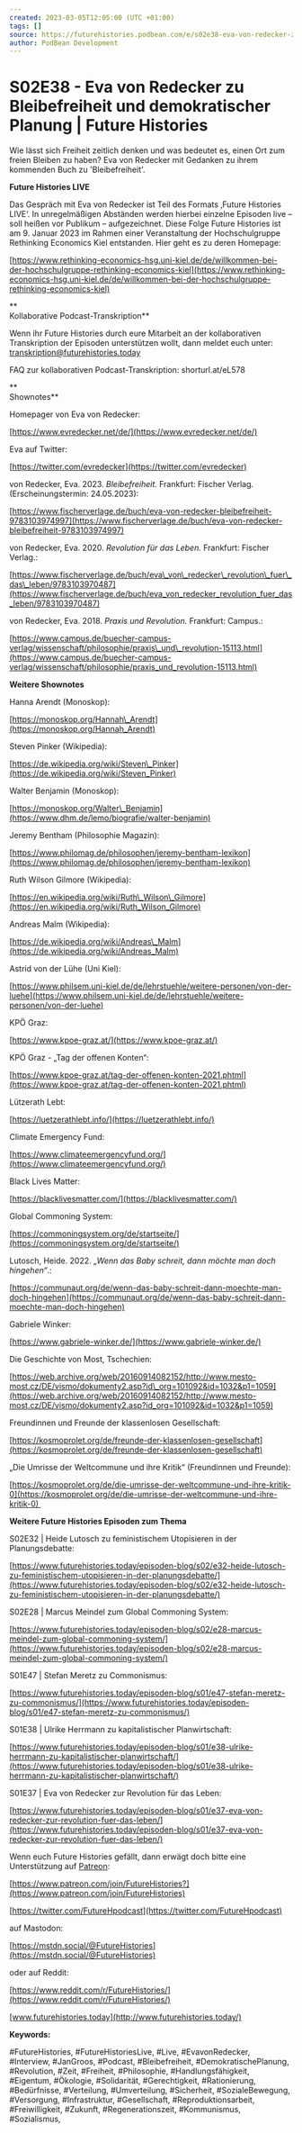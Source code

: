 ```yaml
---
created: 2023-03-05T12:05:00 (UTC +01:00)
tags: []
source: https://futurehistories.podbean.com/e/s02e38-eva-von-redecker-zu-bleibefreiheit-und-demokratischer-planung/
author: PodBean Development
---
```


# S02E38 - Eva von Redecker zu Bleibefreiheit und demokratischer Planung | Future Histories

Wie lässt sich Freiheit zeitlich denken und was bedeutet es, einen Ort zum freien Bleiben zu haben? Eva von Redecker mit Gedanken zu ihrem kommenden Buch zu 'Bleibefreiheit'.

**Future Histories LIVE**

Das Gespräch mit Eva von Redecker ist Teil des Formats ‚Future Histories LIVE‘. In unregelmäßigen Abständen werden hierbei einzelne Episoden live – soll heißen vor Publikum – aufgezeichnet. Diese Folge Future Histories ist am 9. Januar 2023 im Rahmen einer Veranstaltung der Hochschulgruppe Rethinking Economics Kiel entstanden. Hier geht es zu deren Homepage:

[https://www.rethinking-economics-hsg.uni-kiel.de/de/willkommen-bei-der-hochschulgruppe-rethinking-economics-kiel](https://www.rethinking-economics-hsg.uni-kiel.de/de/willkommen-bei-der-hochschulgruppe-rethinking-economics-kiel)

**  
Kollaborative Podcast-Transkription**

  
Wenn ihr Future Histories durch eure Mitarbeit an der kollaborativen Transkription der Episoden unterstützen wollt, dann meldet euch unter:  
[transkription@futurehistories.today](mailto:transkription@futurehistories.today)

FAQ zur kollaborativen Podcast-Transkription: shorturl.at/eL578

**  
Shownotes**

Homepager von Eva von Redecker:

[https://www.evredecker.net/de/](https://www.evredecker.net/de/)

  
Eva auf Twitter:

[https://twitter.com/evredecker](https://twitter.com/evredecker)

  
von Redecker, Eva. 2023. _Bleibefreiheit._ Frankfurt: Fischer Verlag. (Erscheinungstermin: 24.05.2023):

[https://www.fischerverlage.de/buch/eva-von-redecker-bleibefreiheit-9783103974997](https://www.fischerverlage.de/buch/eva-von-redecker-bleibefreiheit-9783103974997)

  
von Redecker, Eva. 2020. _Revolution für das Leben._ Frankfurt: Fischer Verlag.:

[https://www.fischerverlage.de/buch/eva\_von\_redecker\_revolution\_fuer\_das\_leben/9783103970487](https://www.fischerverlage.de/buch/eva_von_redecker_revolution_fuer_das_leben/9783103970487)

  
von Redecker, Eva. 2018. _Praxis und Revolution._ Frankfurt: Campus.:

[https://www.campus.de/buecher-campus-verlag/wissenschaft/philosophie/praxis\_und\_revolution-15113.html](https://www.campus.de/buecher-campus-verlag/wissenschaft/philosophie/praxis_und_revolution-15113.html)

  
**Weitere Shownotes**

Hanna Arendt (Monoskop):

[https://monoskop.org/Hannah\_Arendt](https://monoskop.org/Hannah_Arendt)

  
Steven Pinker (Wikipedia):

[https://de.wikipedia.org/wiki/Steven\_Pinker](https://de.wikipedia.org/wiki/Steven_Pinker)

  
Walter Benjamin (Monoskop):

[https://monoskop.org/Walter\_Benjamin](https://www.dhm.de/lemo/biografie/walter-benjamin)

  
Jeremy Bentham (Philosophie Magazin):

[https://www.philomag.de/philosophen/jeremy-bentham-lexikon](https://www.philomag.de/philosophen/jeremy-bentham-lexikon)

  
Ruth Wilson Gilmore (Wikipedia):

[https://en.wikipedia.org/wiki/Ruth\_Wilson\_Gilmore](https://en.wikipedia.org/wiki/Ruth_Wilson_Gilmore)

  
Andreas Malm (Wikipedia):

[https://de.wikipedia.org/wiki/Andreas\_Malm](https://de.wikipedia.org/wiki/Andreas_Malm)

  
Astrid von der Lühe (Uni Kiel):

[https://www.philsem.uni-kiel.de/de/lehrstuehle/weitere-personen/von-der-luehe](https://www.philsem.uni-kiel.de/de/lehrstuehle/weitere-personen/von-der-luehe)

  
KPÖ Graz:

[https://www.kpoe-graz.at/](https://www.kpoe-graz.at/)

  
KPÖ Graz - „Tag der offenen Konten“:

[https://www.kpoe-graz.at/tag-der-offenen-konten-2021.phtml](https://www.kpoe-graz.at/tag-der-offenen-konten-2021.phtml)

  
Lützerath Lebt:

[https://luetzerathlebt.info/](https://luetzerathlebt.info/)

  
Climate Emergency Fund:

[https://www.climateemergencyfund.org/](https://www.climateemergencyfund.org/)

  
Black Lives Matter:

[https://blacklivesmatter.com/](https://blacklivesmatter.com/)

  
Global Commoning System:

[https://commoningsystem.org/de/startseite/](https://commoningsystem.org/de/startseite/)

  
Lutosch, Heide. 2022. _„Wenn das Baby schreit, dann möchte man doch hingehen“_.:

[https://communaut.org/de/wenn-das-baby-schreit-dann-moechte-man-doch-hingehen](https://communaut.org/de/wenn-das-baby-schreit-dann-moechte-man-doch-hingehen)

  
Gabriele Winker:

[https://www.gabriele-winker.de/](https://www.gabriele-winker.de/)

  
Die Geschichte von Most, Tschechien:

[https://web.archive.org/web/20160914082152/http://www.mesto-most.cz/DE/vismo/dokumenty2.asp?id\_org=101092&id=1032&p1=1059](https://web.archive.org/web/20160914082152/http://www.mesto-most.cz/DE/vismo/dokumenty2.asp?id_org=101092&id=1032&p1=1059)

  
Freundinnen und Freunde der klassenlosen Gesellschaft:

[https://kosmoprolet.org/de/freunde-der-klassenlosen-gesellschaft](https://kosmoprolet.org/de/freunde-der-klassenlosen-gesellschaft)

  
„Die Umrisse der Weltcommune und ihre Kritik“ (Freundinnen und Freunde):

[https://kosmoprolet.org/de/die-umrisse-der-weltcommune-und-ihre-kritik-0](https://kosmoprolet.org/de/die-umrisse-der-weltcommune-und-ihre-kritik-0) 

  
**Weitere Future Histories Episoden zum Thema**

S02E32 | Heide Lutosch zu feministischem Utopisieren in der Planungsdebatte:

[https://www.futurehistories.today/episoden-blog/s02/e32-heide-lutosch-zu-feministischem-utopisieren-in-der-planungsdebatte/](https://www.futurehistories.today/episoden-blog/s02/e32-heide-lutosch-zu-feministischem-utopisieren-in-der-planungsdebatte/)

  
S02E28 | Marcus Meindel zum Global Commoning System:

[https://www.futurehistories.today/episoden-blog/s02/e28-marcus-meindel-zum-global-commoning-system/](https://www.futurehistories.today/episoden-blog/s02/e28-marcus-meindel-zum-global-commoning-system/)

  
S01E47 | Stefan Meretz zu Commonismus:

[https://www.futurehistories.today/episoden-blog/s01/e47-stefan-meretz-zu-commonismus/](https://www.futurehistories.today/episoden-blog/s01/e47-stefan-meretz-zu-commonismus/)

  
S01E38 | Ulrike Herrmann zu kapitalistischer Planwirtschaft:

[https://www.futurehistories.today/episoden-blog/s01/e38-ulrike-herrmann-zu-kapitalistischer-planwirtschaft/](https://www.futurehistories.today/episoden-blog/s01/e38-ulrike-herrmann-zu-kapitalistischer-planwirtschaft/)

  
S01E37 | Eva von Redecker zur Revolution für das Leben:

[https://www.futurehistories.today/episoden-blog/s01/e37-eva-von-redecker-zur-revolution-fuer-das-leben/](https://www.futurehistories.today/episoden-blog/s01/e37-eva-von-redecker-zur-revolution-fuer-das-leben/)

Wenn euch Future Histories gefällt, dann erwägt doch bitte eine Unterstützung auf [Patreon](https://www.patreon.com/join/FutureHistories):

[https://www.patreon.com/join/FutureHistories?](https://www.patreon.com/join/FutureHistories)

[https://twitter.com/FutureHpodcast](https://twitter.com/FutureHpodcast)

  
auf Mastodon:

[https://mstdn.social/@FutureHistories](https://mstdn.social/@FutureHistories)

  
oder auf Reddit:

[https://www.reddit.com/r/FutureHistories/](https://www.reddit.com/r/FutureHistories/)

[www.futurehistories.today](http://www.futurehistories.today/)

**Keywords:**

#FutureHistories, #FutureHistoriesLive, #Live, #EvavonRedecker, #Interview, #JanGroos, #Podcast, #Bleibefreiheit, #DemokratischePlanung, #Revolution, #Zeit, #Freiheit, #Philosophie, #Handlungsfähigkeit, #Eigentum, #Ökologie, #Solidarität, #Gerechtigkeit, #Rationierung, #Bedürfnisse, #Verteilung, #Umverteilung, #Sicherheit, #SozialeBewegung, #Versorgung, #Infrastruktur, #Gesellschaft, #Reproduktionsarbeit, #Freiwilligkeit, #Zukunft, #Regenerationszeit, #Kommunismus, #Sozialismus,
